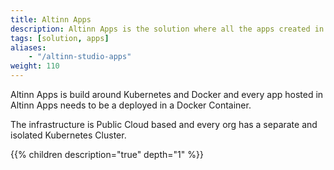 ```yaml
---
title: Altinn Apps
description: Altinn Apps is the solution where all the apps created in Altinn Studio is hosted.  
tags: [solution, apps]
aliases:
    - "/altinn-studio-apps"
weight: 110
---
```


Altinn Apps is build around Kubernetes and Docker and every app hosted in Altinn Apps needs to be a deployed in a Docker Container. 

The infrastructure is Public Cloud based and every org has a separate and isolated Kubernetes Cluster. 


{{% children description="true" depth="1" %}}